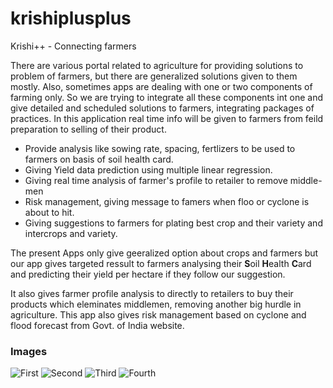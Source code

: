 # krishiplusplus
Krishi++ - Connecting farmers

There are various portal related to agriculture for providing solutions to problem of farmers, but there are generalized solutions given to them mostly. Also, sometimes apps are dealing with one or two components of farming only. So we are trying to integrate all these components int one and give detailed and scheduled solutions to farmers, integrating packages of practices. In this application real time info will be given to farmers from feild preparation to selling of their product.

* Provide analysis like sowing rate, spacing, fertlizers to be used to farmers on basis of soil health card.
* Giving Yield data prediction using multiple linear regression.
* Giving real time analysis of farmer's profile to retailer to remove middle-men
* Risk management, giving message to famers when floo or cyclone is about to hit.
* Giving suggestions to farmers for plating best crop and their variety and intercrops and variety.

The present Apps only give geeralized option about crops and farmers but our app gives targeted ressult to farmers analysing their **S**oil **H**ealth **C**ard and predicting their yield per hectare if they follow our suggestion. 

It also gives farmer profile analysis to directly to retailers to buy their products which eleminates middlemen, removing another big hurdle in agriculture. This app also gives risk management based on cyclone and flood forecast from Govt. of India website.

### Images 
![First](https://raw.githubusercontent.com/geekychaser/krishiplusplus/master/1.png)
![Second](https://raw.githubusercontent.com/geekychaser/krishiplusplus/master/2.png)
![Third](https://raw.githubusercontent.com/geekychaser/krishiplusplus/master/3.png)
![Fourth](https://raw.githubusercontent.com/geekychaser/krishiplusplus/master/4.png)

